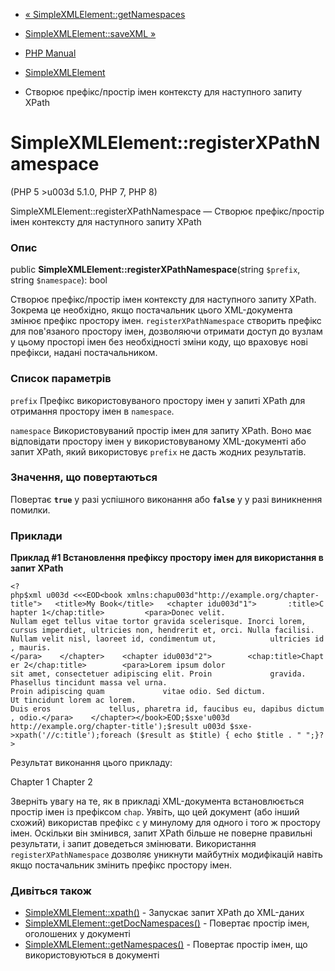 - [«
SimpleXMLElement::getNamespaces](simplexmlelement.getnamespaces.md)
- [SimpleXMLElement::saveXML »](simplexmlelement.savexml.md)

- [PHP Manual](index.md)
- [SimpleXMLElement](class.simplexmlelement.md)
- Створює префікс/простір імен контексту для наступного запиту
XPath

# SimpleXMLElement::registerXPathNamespace

(PHP 5 \>u003d 5.1.0, PHP 7, PHP 8)

SimpleXMLElement::registerXPathNamespace — Створює префікс/простір
імен контексту для наступного запиту XPath

### Опис

public **SimpleXMLElement::registerXPathNamespace**(string `$prefix`,
string `$namespace`): bool

Створює префікс/простір імен контексту для наступного запиту
XPath. Зокрема це необхідно, якщо постачальник цього XML-документа
змінює префікс простору імен. `registerXPathNamespace` створить
префікс для пов'язаного простору імен, дозволяючи отримати доступ до
вузлам у цьому просторі імен без необхідності зміни коду,
що враховує нові префікси, надані постачальником.

### Список параметрів

`prefix`
Префікс використовуваного простору імен у запиті XPath для отримання
простору імен в `namespace`.

`namespace`
Використовуваний простір імен для запиту XPath. Воно має
відповідати простору імен у використовуваному XML-документі або
запит XPath, який використовує `prefix` не дасть жодних результатів.

### Значення, що повертаються

Повертає **`true`** у разі успішного виконання або **`false`** у
у разі виникнення помилки.

### Приклади

**Приклад #1 Встановлення префіксу простору імен для використання в
запит XPath**

`<?php$xml u003d <<<EOD<book xmlns:chapu003d"http://example.org/chapter-title">   <title>My Book</title>   <chapter idu003d"1">       :title>Chapter 1</chap:title>         <para>Donec velit. Nullam eget tellus vitae tortor gravida scelerisque. Inorci lorem, cursus imperdiet, ultricies non, hendrerit et, orci. Nulla facilisi. Nullam velit nisl, laoreet id, condimentum ut,            ultricies id, mauris.</para>    </chapter>    <chapter idu003d"2">        <chap:title>Chapter 2</chap:title>        <para>Lorem ipsum dolor sit amet, consectetuer adipiscing elit. Proin             gravida. Phasellus tincidunt massa vel urna. Proin adipiscing quam             vitae odio. Sed dictum. Ut tincidunt lorem ac lorem. Duis eros             tellus, pharetra id, faucibus eu, dapibus dictum, odio.</para>    </chapter></book>EOD;$sxe'u003d http://example.org/chapter-title');$result u003d $sxe->xpath('//c:title');foreach ($result as $title) { echo $title . "
";}?> `

Результат виконання цього прикладу:

Chapter 1
Chapter 2

Зверніть увагу на те, як в прикладі XML-документа встановлюється
простір імен із префіксом `chap`. Уявіть, що цей документ
(або інший схожий) використав префікс `c` у минулому для одного і того
ж простору імен. Оскільки він змінився, запит XPath більше не
поверне правильні результати, і запит доведеться змінювати. Використання
`registerXPathNamespace` дозволяє уникнути майбутніх модифікацій
навіть якщо постачальник змінить префікс простору імен.

### Дивіться також

- [SimpleXMLElement::xpath()](simplexmlelement.xpath.md) - Запускає
запит XPath до XML-даних
- [SimpleXMLElement::getDocNamespaces()](simplexmlelement.getdocnamespaces.md) -
Повертає простір імен, оголошених у документі
- [SimpleXMLElement::getNamespaces()](simplexmlelement.getnamespaces.md) -
Повертає простір імен, що використовуються в документі
